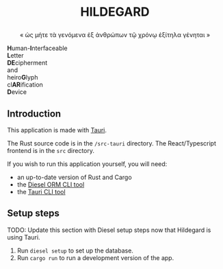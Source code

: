 # <p align="center">HILDEGARD</p>

<p align="center">« ὡς μήτε τὰ γενόμενα ἐξ ἀνθρώπων τῷ χρόνῳ ἐξίτηλα γένηται »</p>

**H**uman-**I**nterfaceable   
**L**etter   
**DE**cipherment   
and   
heiro**G**lyph   
cl**AR**ification   
**D**evice   

## Introduction

This application is made with [Tauri](https://tauri.app/).

The Rust source code is in the `/src-tauri` directory. The React/Typescript frontend is in the `src` directory.

If you wish to run this application yourself, you will need:

* an up-to-date version of Rust and Cargo
* the [Diesel ORM CLI tool](https://crates.io/crates/diesel_cli)
* the [Tauri CLI tool](https://tauri.app/v1/api/cli/)

## Setup steps

TODO: Update this section with Diesel setup steps now that Hildegard is using Tauri.

1. Run `diesel setup` to set up the database.
2. Run `cargo run` to run a development version of the app.
